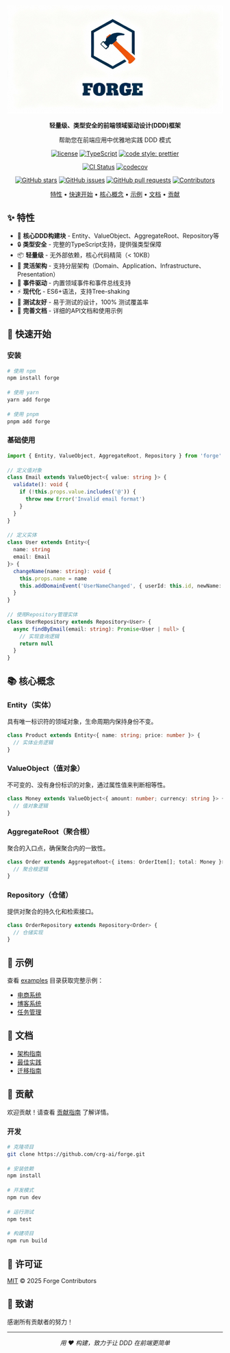 <div style="text-align:center; with">
 <img src="site/public/assets/github-logo.png" />
</div>

<div align="center">

**轻量级、类型安全的前端领域驱动设计(DDD)框架**

帮助您在前端应用中优雅地实践 DDD 模式

<!-- 等待 NPM 包发布后启用
[![npm version](https://img.shields.io/npm/v/@your-scope/forge.svg?style=flat-square)](https://www.npmjs.com/package/@your-scope/forge)
[![npm downloads](https://img.shields.io/npm/dm/@your-scope/forge.svg?style=flat-square)](https://www.npmjs.com/package/@your-scope/forge)
[![bundle size](https://img.shields.io/bundlephobia/minzip/@your-scope/forge?style=flat-square)](https://bundlephobia.com/package/@your-scope/forge)
[![package quality](https://packagequality.com/shield/@your-scope/forge.svg?style=flat-square)](https://packagequality.com/#?package=@your-scope/forge)
-->

[![license](https://img.shields.io/badge/license-MIT-blue.svg?style=flat-square)](./LICENSE)
[![TypeScript](https://img.shields.io/badge/TypeScript-5.9-blue.svg?style=flat-square)](https://www.typescriptlang.org/)
[![code style: prettier](https://img.shields.io/badge/code_style-prettier-ff69b4.svg?style=flat-square)](https://github.com/prettier/prettier)

<!-- 创建 GitHub 仓库后取消注释 -->

[![CI Status](https://img.shields.io/github/actions/workflow/status/crg-ai/forge/ci.yml?branch=main&style=flat-square&label=CI)](https://github.com/crg-ai/forge/actions/workflows/ci.yml)
[![codecov](https://codecov.io/gh/darukjs/daruk/branch/developer/graph/badge.svg)](https://codecov.io/gh/crg-ai/forge)

[![GitHub stars](https://img.shields.io/github/stars/crg-ai/forge?style=flat-square)](https://github.com/crg-ai/forge/stargazers)
[![GitHub issues](https://img.shields.io/github/issues/crg-ai/forge?style=flat-square)](https://github.com/crg-ai/forge/issues)
[![GitHub pull requests](https://img.shields.io/github/issues-pr/crg-ai/forge?style=flat-square)](https://github.com/crg-ai/forge/pulls)
[![Contributors](https://img.shields.io/github/contributors/crg-ai/forge?style=flat-square)](https://github.com/crg-ai/forge/graphs/contributors)

[特性](#-特性) • [快速开始](#-快速开始) • [核心概念](#-核心概念) • [示例](#-示例) • [文档](#-文档) • [贡献](#-贡献)

</div>

## ✨ 特性

- 🎯 **核心DDD构建块** - Entity、ValueObject、AggregateRoot、Repository等
- 🔒 **类型安全** - 完整的TypeScript支持，提供强类型保障
- 📦 **轻量级** - 无外部依赖，核心代码精简（< 10KB）
- 🎨 **灵活架构** - 支持分层架构（Domain、Application、Infrastructure、Presentation）
- 🚀 **事件驱动** - 内置领域事件和事件总线支持
- ⚡ **现代化** - ES6+语法，支持Tree-shaking
- 🧪 **测试友好** - 易于测试的设计，100% 测试覆盖率
- 📝 **完善文档** - 详细的API文档和使用示例

## 🚀 快速开始

### 安装

```bash
# 使用 npm
npm install forge

# 使用 yarn
yarn add forge

# 使用 pnpm
pnpm add forge
```

### 基础使用

```typescript
import { Entity, ValueObject, AggregateRoot, Repository } from 'forge'

// 定义值对象
class Email extends ValueObject<{ value: string }> {
  validate(): void {
    if (!this.props.value.includes('@')) {
      throw new Error('Invalid email format')
    }
  }
}

// 定义实体
class User extends Entity<{
  name: string
  email: Email
}> {
  changeName(name: string): void {
    this.props.name = name
    this.addDomainEvent('UserNameChanged', { userId: this.id, newName: name })
  }
}

// 使用Repository管理实体
class UserRepository extends Repository<User> {
  async findByEmail(email: string): Promise<User | null> {
    // 实现查询逻辑
    return null
  }
}
```

## 📚 核心概念

### Entity（实体）

具有唯一标识符的领域对象，生命周期内保持身份不变。

```typescript
class Product extends Entity<{ name: string; price: number }> {
  // 实体业务逻辑
}
```

### ValueObject（值对象）

不可变的、没有身份标识的对象，通过属性值来判断相等性。

```typescript
class Money extends ValueObject<{ amount: number; currency: string }> {
  // 值对象逻辑
}
```

### AggregateRoot（聚合根）

聚合的入口点，确保聚合内的一致性。

```typescript
class Order extends AggregateRoot<{ items: OrderItem[]; total: Money }> {
  // 聚合根逻辑
}
```

### Repository（仓储）

提供对聚合的持久化和检索接口。

```typescript
class OrderRepository extends Repository<Order> {
  // 仓储实现
}
```

## 🎯 示例

查看 [examples](./examples) 目录获取完整示例：

- [电商系统](./examples/e-commerce)
- [博客系统](./examples/blog)
- [任务管理](./examples/todo)

## 📖 文档

<!-- API 文档链接将在 GitHub Pages 配置后启用 -->
<!-- - [API 文档](https://crg-ai.github.io/forge) -->

- [架构指南](./docs/architecture.md)
- [最佳实践](./docs/best-practices.md)
- [迁移指南](./docs/migration.md)

## 🤝 贡献

欢迎贡献！请查看 [贡献指南](CONTRIBUTING.md) 了解详情。

### 开发

```bash
# 克隆项目
git clone https://github.com/crg-ai/forge.git

# 安装依赖
npm install

# 开发模式
npm run dev

# 运行测试
npm test

# 构建项目
npm run build
```

## 📄 许可证

[MIT](LICENSE) © 2025 Forge Contributors

## 🙏 致谢

感谢所有贡献者的努力！

<!-- 创建 GitHub 仓库后启用
<a href="https://github.com/crg-ai/forge/graphs/contributors">
  <img src="https://contrib.rocks/image?repo=crg-ai/forge" alt="Contributors" />
</a>
-->

---

<div align="center">

_用 ❤️ 构建，致力于让 DDD 在前端更简单_

</div>
